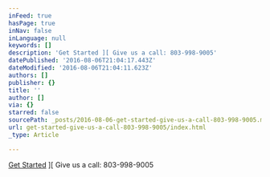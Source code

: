 ```yaml
---
inFeed: true
hasPage: true
inNav: false
inLanguage: null
keywords: []
description: 'Get Started ][ Give us a call: 803-998-9005'
datePublished: '2016-08-06T21:04:17.443Z'
dateModified: '2016-08-06T21:04:11.623Z'
authors: []
publisher: {}
title: ''
author: []
via: {}
starred: false
sourcePath: _posts/2016-08-06-get-started-give-us-a-call-803-998-9005.md
url: get-started-give-us-a-call-803-998-9005/index.html
_type: Article

---
```

[Get Started][0] \]\[ Give us a call: 803-998-9005

[0]: https://aebootcamp.wufoo.com/forms/zaw4kii0vhhtmq/